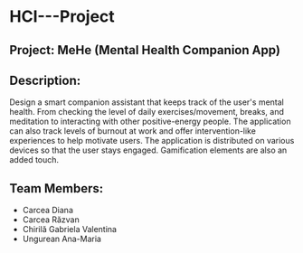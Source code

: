 # HCI---Project
## Project: MeHe (Mental Health Companion App)

## Description:
  Design a smart companion assistant that keeps track of the user's mental health. From checking the level of daily exercises/movement, breaks, and meditation to interacting with other positive-energy people. The application can also track levels of burnout at work and offer intervention-like experiences to help motivate users. The application is distributed on various devices so that the user stays engaged. Gamification elements are also an added touch.  
  
## Team Members: 
- Carcea Diana
- Carcea Răzvan
- Chirilă Gabriela Valentina
- Ungurean Ana-Maria

